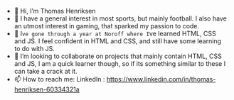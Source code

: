 - 👋 Hi, I’m Thomas Henriksen
- 👀 I have a general interest in most sports, but mainly football. I also have an utmost interest in gaming, that sparked my passion to code.
- 🌱 I`ve gone through a year at Noroff where I`ve learned HTML, CSS and JS. I feel confident in HTML and CSS, and still have some learning to do with JS.
- 💞️ I’m looking to collaborate on projects that mainly contain HTML, CSS and JS, I am a quick learner though, so if its something similar to these I can take a crack at it.
- 📫 How to reach me: LinkedIn : https://www.linkedin.com/in/thomas-henriksen-60334321a

<!---
Snurre1/Snurre1 is a ✨ special ✨ repository because its `README.md` (this file) appears on your GitHub profile.
You can click the Preview link to take a look at your changes.
--->
